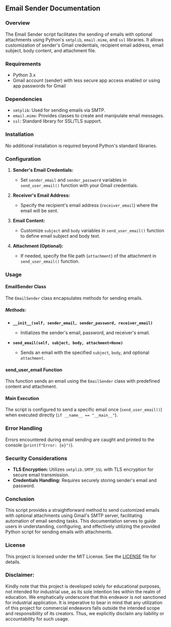 ## Email Sender Documentation

### Overview

The Email Sender script facilitates the sending of emails with optional attachments using Python's `smtplib`, `email.mime`, and `ssl` libraries. It allows customization of sender's Gmail credentials, recipient email address, email subject, body content, and attachment file.

### Requirements

- Python 3.x
- Gmail account (sender) with less secure app access enabled or using app passwords for Gmail

### Dependencies

- `smtplib`: Used for sending emails via SMTP.
- `email.mime`: Provides classes to create and manipulate email messages.
- `ssl`: Standard library for SSL/TLS support.

### Installation

No additional installation is required beyond Python's standard libraries.

### Configuration

1. **Sender's Email Credentials:**
   - Set `sender_email` and `sender_password` variables in `send_user_email()` function with your Gmail credentials.

2. **Receiver's Email Address:**
   - Specify the recipient's email address (`receiver_email`) where the email will be sent.

3. **Email Content:**
   - Customize `subject` and `body` variables in `send_user_email()` function to define email subject and body text.

4. **Attachment (Optional):**
   - If needed, specify the file path (`attachment`) of the attachment in `send_user_email()` function.

### Usage

#### EmailSender Class

The `EmailSender` class encapsulates methods for sending emails.

##### Methods:

- **`__init__(self, sender_email, sender_password, receiver_email)`**
  - Initializes the sender's email, password, and receiver's email.

- **`send_email(self, subject, body, attachment=None)`**
  - Sends an email with the specified `subject`, `body`, and optional `attachment`.

#### send_user_email Function

This function sends an email using the `EmailSender` class with predefined content and attachment.

#### Main Execution

The script is configured to send a specific email once (`send_user_email()`) when executed directly (`if __name__ == "__main__"`).

### Error Handling

Errors encountered during email sending are caught and printed to the console (`print(f"Error: {e}")`).

### Security Considerations

- **TLS Encryption:** Utilizes `smtplib.SMTP_SSL` with TLS encryption for secure email transmission.
- **Credentials Handling:** Requires securely storing sender's email and password.

### Conclusion

This script provides a straightforward method to send customized emails with optional attachments using Gmail's SMTP server, facilitating automation of email sending tasks. This documentation serves to guide users in understanding, configuring, and effectively utilizing the provided Python script for sending emails with attachments.

### **License**

This project is licensed under the MIT License. See the [LICENSE](https://github.com/kavineksith/Automating-Daily-IT-Operations-with-Python-Integration/blob/main/LICENSE) file for details.

### **Disclaimer:**

Kindly note that this project is developed solely for educational purposes, not intended for industrial use, as its sole intention lies within the realm of education. We emphatically underscore that this endeavor is not sanctioned for industrial application. It is imperative to bear in mind that any utilization of this project for commercial endeavors falls outside the intended scope and responsibility of its creators. Thus, we explicitly disclaim any liability or accountability for such usage.